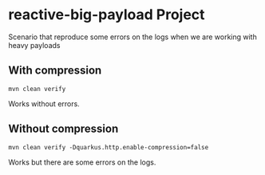 # reactive-big-payload Project

Scenario that reproduce some errors on the logs when we are working with heavy payloads

## With compression

`mvn clean verify`

Works without errors. 

## Without compression

`mvn clean verify -Dquarkus.http.enable-compression=false`

Works but there are some errors on the logs. 
